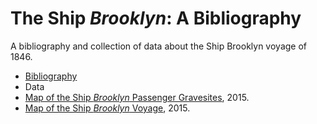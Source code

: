 # The Ship _Brooklyn_: A Bibliography
A bibliography and collection of data about the Ship Brooklyn voyage of 1846.

- [Bibliography](bibliography.md)
- Data
 - [Map of the Ship _Brooklyn_ Passenger Gravesites](data/gravesites.geojson), 2015.
 - [Map of the Ship _Brooklyn_ Voyage](data/voyage.geojson), 2015.
